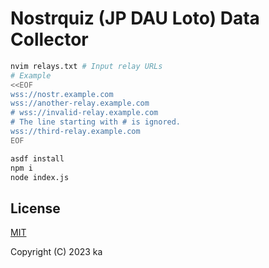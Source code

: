 # Nostrquiz (JP DAU Loto) Data Collector

```sh
nvim relays.txt # Input relay URLs
# Example
<<EOF
wss://nostr.example.com
wss://another-relay.example.com
# wss://invalid-relay.example.com
# The line starting with # is ignored.
wss://third-relay.example.com
EOF
```

```sh
asdf install
npm i
node index.js
```

## License

[MIT](http://opensource.org/licenses/MIT)

Copyright (C) 2023 ka
